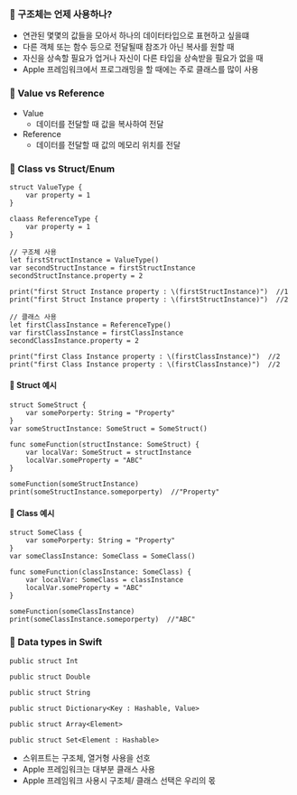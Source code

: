 ### 🚀 구조체는 언제 사용하나? 
- 연관된 몇몇의 값들을 모아서 하나의 데이터타입으로 표현하고 싶을떄
- 다른 객체 또는 함수 등으로 전달될때 참조가 아닌 복사를 원할 때
- 자신을 상속할 필요가 업거나 자신이 다른 타입을 상속받을 필요가 없을 때 
- Apple 프레임워크에서 프로그래밍을 할 때에는 주로 클래스를 많이 사용
### 🚀 Value vs Reference
- Value
  - 데이터를 전달할 때 값을 복사하여 전달
- Reference
  - 데이터를 전달할 때 값의 메모리 위치를 전달

### 🚀 Class vs Struct/Enum
```
struct ValueType {
    var property = 1
}

claass ReferenceType {
    var property = 1
}

// 구조체 사용
let firstStructInstance = ValueType()
var secondStructInstance = firstStructInstance
secondStructInstance.property = 2

print("first Struct Instance property : \(firstStructInstance)")  //1
print("first Struct Instance property : \(firstStructInstance)")  //2

// 클래스 사용
let firstClassInstance = ReferenceType()
var firstClassInstance = firstClassInstance
secondClassInstance.property = 2

print("first Class Instance property : \(firstClassInstance)")  //2
print("first Class Instance property : \(firstClassInstance)")  //2

```
#### 🌟 Struct 예시
```
struct SomeStruct {
    var somePorperty: String = "Property"
}
var someStructInstance: SomeStruct = SomeStruct()

func someFunction(structInstance: SomeStruct) {
    var localVar: SomeStruct = structInstance
    localVar.someProperty = "ABC"
}

someFunction(someStructInstance)
print(someStructInstance.someporperty)  //"Property"
```
#### 🌟 Class 예시
```
struct SomeClass {
    var somePorperty: String = "Property"
}
var someClassInstance: SomeClass = SomeClass()

func someFunction(classInstance: SomeClass) {
    var localVar: SomeClass = classInstance
    localVar.someProperty = "ABC"
}

someFunction(someClassInstance)
print(someClassInstance.someporperty)  //"ABC"
```
### 🚀 Data types in Swift

```
public struct Int

public struct Double

public struct String

public struct Dictionary<Key : Hashable, Value>

public struct Array<Element>

public struct Set<Element : Hashable>
```
- 스위프트는 구조체, 열거형 사용을 선호
- Apple 프레임워크는 대부분 클래스 사용
- Apple 프레임워크 사용시 구조체/ 클래스 선택은 우리의 몫
